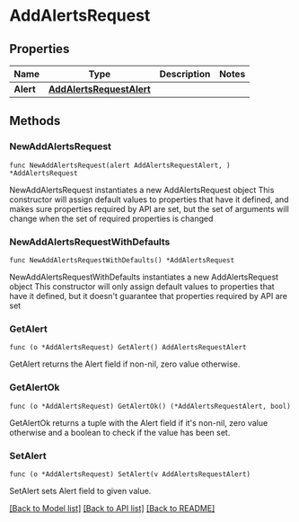 # AddAlertsRequest

## Properties

Name | Type | Description | Notes
------------ | ------------- | ------------- | -------------
**Alert** | [**AddAlertsRequestAlert**](AddAlertsRequestAlert.md) |  | 

## Methods

### NewAddAlertsRequest

`func NewAddAlertsRequest(alert AddAlertsRequestAlert, ) *AddAlertsRequest`

NewAddAlertsRequest instantiates a new AddAlertsRequest object
This constructor will assign default values to properties that have it defined,
and makes sure properties required by API are set, but the set of arguments
will change when the set of required properties is changed

### NewAddAlertsRequestWithDefaults

`func NewAddAlertsRequestWithDefaults() *AddAlertsRequest`

NewAddAlertsRequestWithDefaults instantiates a new AddAlertsRequest object
This constructor will only assign default values to properties that have it defined,
but it doesn't guarantee that properties required by API are set

### GetAlert

`func (o *AddAlertsRequest) GetAlert() AddAlertsRequestAlert`

GetAlert returns the Alert field if non-nil, zero value otherwise.

### GetAlertOk

`func (o *AddAlertsRequest) GetAlertOk() (*AddAlertsRequestAlert, bool)`

GetAlertOk returns a tuple with the Alert field if it's non-nil, zero value otherwise
and a boolean to check if the value has been set.

### SetAlert

`func (o *AddAlertsRequest) SetAlert(v AddAlertsRequestAlert)`

SetAlert sets Alert field to given value.



[[Back to Model list]](../README.md#documentation-for-models) [[Back to API list]](../README.md#documentation-for-api-endpoints) [[Back to README]](../README.md)


